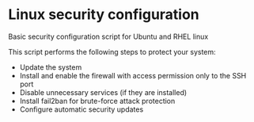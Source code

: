 # Linux security configuration
Basic security configuration script for Ubuntu and RHEL linux

This script performs the following steps to protect your system:
- Update the system
- Install and enable the firewall with access permission only to the SSH port
- Disable unnecessary services (if they are installed)
- Install fail2ban for brute-force attack protection
- Configure automatic security updates
